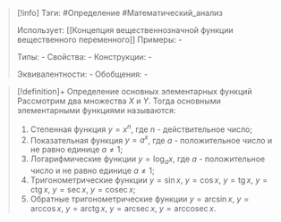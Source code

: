 > [!info]
> Тэги: #Определение #Математический_анализ   
> 
> Использует: [[Концепция вещественнозначной функции вещественного переменного]]
> Примеры: *-*
> 
> Типы: *-*
> Свойства: *-*
> Конструкции: *-*
> 
> Эквивалентности: *-*
> Обобщения: *-*

> [!definition]+ Определение основныx элементарныx функций
> Рассмотрим два множества $X$ и $Y$. Тогда основными элементарными функциями называются:
> 1. Степенная функция $y= x^n$, где $n$ - действительное число;
> 2. Показательная функция $y = a^x$, где $a$ - положительное число и не равно единице $a \not= 1$;
> 3. Логарифмические функции $y =\log_a x$, где $a$ - положительное число и не равно единице $a \not= 1$;
> 4. Тригонометрические функции $y = \sin x$, $y = \cos x$, $y = \operatorname{tg} x$, $y = \operatorname{ctg} x$, $y= \sec x$, $y = \operatorname{cosec} x$;
> 5. Обратные тригонометрические функции $y = \arcsin x$, $y = \arccos x$, $y = \operatorname{arctg} x$, $y = \operatorname{arcsec} x$, $y = \operatorname{arccosec} x$.